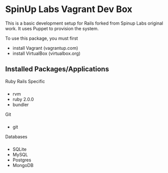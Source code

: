SpinUp Labs Vagrant Dev Box
===========================

This is a basic development setup for Rails forked from Spinup Labs original work. It uses Puppet to provision the system.

To use this package, you must first
- install Vagrant (vagrantup.com)
- install VirtualBox (virtualbox.org)

## Installed Packages/Applications

Ruby Rails Specific
###
- rvm
- ruby 2.0.0
- bundler

Git
###
- git

Databases
###
- SQLite
- MySQL
- Postgres
- MongoDB

